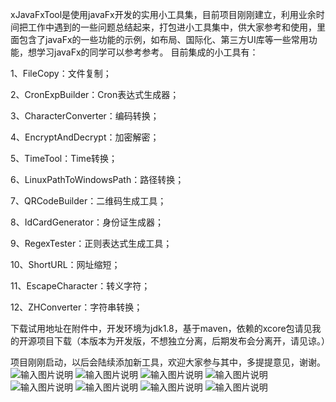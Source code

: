 xJavaFxTool是使用javaFx开发的实用小工具集，目前项目刚刚建立，利用业余时间把工作中遇到的一些问题总结起来，打包进小工具集中，供大家参考和使用，里面包含了javaFx的一些功能的示例，如布局、国际化、第三方UI库等一些常用功能，想学习javaFx的同学可以参考参考。
目前集成的小工具有：

1、FileCopy：文件复制；

2、CronExpBuilder：Cron表达式生成器；

3、CharacterConverter：编码转换；

4、EncryptAndDecrypt：加密解密；

5、TimeTool：Time转换；

6、LinuxPathToWindowsPath：路径转换；

7、QRCodeBuilder：二维码生成工具；

8、IdCardGenerator：身份证生成器；

9、RegexTester：正则表达式生成工具；

10、ShortURL：网址缩短；

11、EscapeCharacter：转义字符；

12、ZHConverter：字符串转换；

下载试用地址在附件中，开发环境为jdk1.8，基于maven，依赖的xcore包请见我的开源项目下载（本版本为开发版，不想独立分离，后期发布会分离开，请见谅。）

项目刚刚启动，以后会陆续添加新工具，欢迎大家参与其中，多提提意见，谢谢。
![输入图片说明](https://git.oschina.net/uploads/images/2017/0820/210342_3d3e557b_577658.jpeg "QQ截图20170820210041.jpg")
![输入图片说明](https://git.oschina.net/uploads/images/2017/0820/210942_e7d361e7_577658.jpeg "QQ截图20170820210413.jpg")
![输入图片说明](https://git.oschina.net/uploads/images/2017/0820/210953_14d53779_577658.jpeg "QQ截图20170820210610.jpg")
![输入图片说明](https://git.oschina.net/uploads/images/2017/0820/211006_7b4c5906_577658.jpeg "QQ截图20170820210634.jpg")
![输入图片说明](https://git.oschina.net/uploads/images/2017/0820/211018_b1288921_577658.jpeg "QQ截图20170820210712.jpg")
![输入图片说明](https://git.oschina.net/uploads/images/2017/0820/211032_7d875500_577658.jpeg "QQ截图20170820210739.jpg")
![输入图片说明](https://git.oschina.net/uploads/images/2017/0820/211042_2908c0df_577658.jpeg "QQ截图20170820210818.jpg")
![输入图片说明](https://git.oschina.net/uploads/images/2017/0820/211052_d826af8f_577658.jpeg "QQ截图20170820210844.jpg")